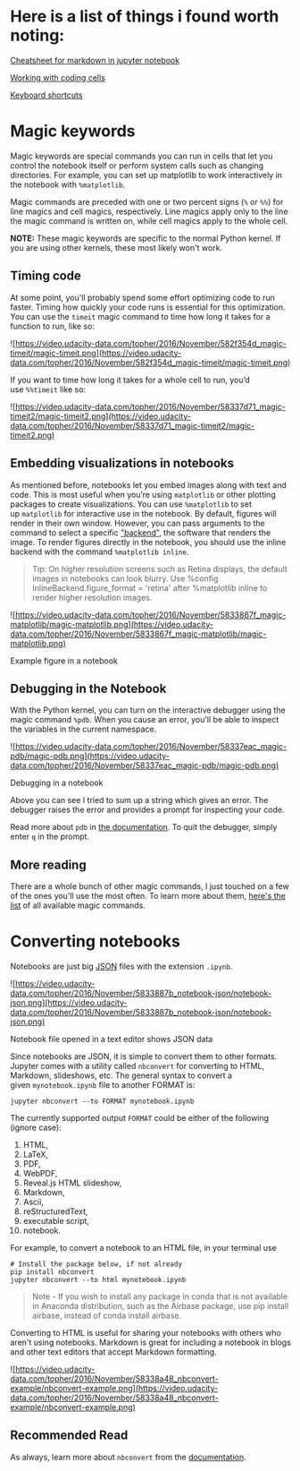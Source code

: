 # Here is a list of things i found worth noting:

[Cheatsheet for markdown in jupyter notebook](https://github.com/adam-p/markdown-here/wiki/Markdown-Cheatsheet)

[Working with coding cells](https://github.com/rohit18115/Udacity-intro-to-ML-Pytorch/blob/main/Setup/working-with-code-cells.ipynb)

[Keyboard shortcuts](https://github.com/rohit18115/Udacity-intro-to-ML-Pytorch/blob/main/Setup/keyboard-shortcuts.ipynb)

# Magic keywords

Magic keywords are special commands you can run in cells that let you control the notebook itself or perform system calls such as changing directories. For example, you can set up matplotlib to work interactively in the notebook with `%matplotlib`.

Magic commands are preceded with one or two percent signs (`%` or `%%`) for line magics and cell magics, respectively. Line magics apply only to the line the magic command is written on, while cell magics apply to the whole cell.

**NOTE:** These magic keywords are specific to the normal Python kernel. If you are using other kernels, these most likely won't work.

## **Timing code**

At some point, you'll probably spend some effort optimizing code to run faster. Timing how quickly your code runs is essential for this optimization. You can use the `timeit` magic command to time how long it takes for a function to run, like so:

![https://video.udacity-data.com/topher/2016/November/582f354d_magic-timeit/magic-timeit.png](https://video.udacity-data.com/topher/2016/November/582f354d_magic-timeit/magic-timeit.png)

If you want to time how long it takes for a whole cell to run, you’d use `%%timeit` like so:

![https://video.udacity-data.com/topher/2016/November/58337d71_magic-timeit2/magic-timeit2.png](https://video.udacity-data.com/topher/2016/November/58337d71_magic-timeit2/magic-timeit2.png)

## **Embedding visualizations in notebooks**

As mentioned before, notebooks let you embed images along with text and code. This is most useful when you’re using `matplotlib` or other plotting packages to create visualizations. You can use `%matplotlib` to set up `matplotlib` for interactive use in the notebook. By default, figures will render in their own window. However, you can pass arguments to the command to select a specific ["backend"](http://matplotlib.org/faq/usage_faq.html#what-is-a-backend), the software that renders the image. To render figures directly in the notebook, you should use the inline backend with the command `%matplotlib inline`.

> Tip: On higher resolution screens such as Retina displays, the default images in notebooks can look blurry. Use %config InlineBackend.figure_format = 'retina' after %matplotlib inline to render higher resolution images.
> 

![https://video.udacity-data.com/topher/2016/November/5833867f_magic-matplotlib/magic-matplotlib.png](https://video.udacity-data.com/topher/2016/November/5833867f_magic-matplotlib/magic-matplotlib.png)

Example figure in a notebook

## **Debugging in the Notebook**

With the Python kernel, you can turn on the interactive debugger using the magic command `%pdb`. When you cause an error, you'll be able to inspect the variables in the current namespace.

![https://video.udacity-data.com/topher/2016/November/58337eac_magic-pdb/magic-pdb.png](https://video.udacity-data.com/topher/2016/November/58337eac_magic-pdb/magic-pdb.png)

Debugging in a notebook

Above you can see I tried to sum up a string which gives an error. The debugger raises the error and provides a prompt for inspecting your code.

Read more about `pdb` in [the documentation](https://docs.python.org/3/library/pdb.html). To quit the debugger, simply enter `q` in the prompt.

## **More reading**

There are a whole bunch of other magic commands, I just touched on a few of the ones you'll use the most often. To learn more about them, [here's the list](http://ipython.readthedocs.io/en/stable/interactive/magics.html) of all available magic commands.

# Converting notebooks

Notebooks are just big [JSON](http://www.json.org/) files with the extension `.ipynb`.

![https://video.udacity-data.com/topher/2016/November/5833887b_notebook-json/notebook-json.png](https://video.udacity-data.com/topher/2016/November/5833887b_notebook-json/notebook-json.png)

Notebook file opened in a text editor shows JSON data

Since notebooks are JSON, it is simple to convert them to other formats. Jupyter comes with a utility called `nbconvert` for converting to HTML, Markdown, slideshows, etc. The general syntax to convert a given `mynotebook.ipynb` file to another FORMAT is:

```
jupyter nbconvert --to FORMAT mynotebook.ipynb

```

The currently supported output `FORMAT` could be either of the following (ignore case):

1. HTML,
2. LaTeX,
3. PDF,
4. WebPDF,
5. Reveal.js HTML slideshow,
6. Markdown,
7. Ascii,
8. reStructuredText,
9. executable script,
10. notebook.

For example, to convert a notebook to an HTML file, in your terminal use

```
# Install the package below, if not already
pip install nbconvert
jupyter nbconvert --to html mynotebook.ipynb

```

> Note - If you wish to install any package in conda that is not available in Anaconda distribution, such as the Airbase package, use pip install airbase, instead of conda install airbase.
> 

Converting to HTML is useful for sharing your notebooks with others who aren't using notebooks. Markdown is great for including a notebook in blogs and other text editors that accept Markdown formatting.

![https://video.udacity-data.com/topher/2016/November/58338a48_nbconvert-example/nbconvert-example.png](https://video.udacity-data.com/topher/2016/November/58338a48_nbconvert-example/nbconvert-example.png)

## **Recommended Read**

As always, learn more about `nbconvert` from the [documentation](https://nbconvert.readthedocs.io/en/latest/usage.html).


